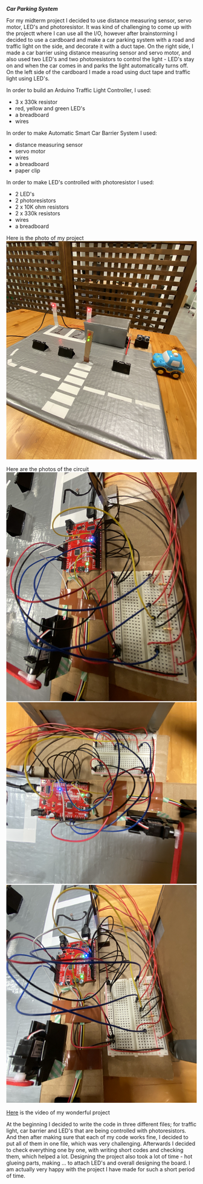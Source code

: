 ***Car Parking System***

For my midterm project I decided to use distance measuring sensor, servo motor, LED's and photoresistor. It was kind of challenging to come up with the projectt where I can use all the I/O, however after brainstorming I decided to use a cardboard and make a car parking system with a road and traffic light on the side, and decorate it with a duct tape. On the right side, I made a car barrier using distance measuring sensor and servo motor, and also used two LED's and two photoresistors to control the light - LED's stay on and when the car comes in and parks the light automatically turns off. On the left side of the cardboard I made a road using duct tape and traffic light using LED's. 

In order to build an Arduino Traffic Light Controller, I used:
- 3 x 330k resistor
- red, yellow and green LED's
- a breadboard
- wires

In order to make Automatic Smart Car Barrier System I used:
- distance measuring sensor
- servo motor
- wires
- a breadboard 
- paper clip 

In order to make LED's controlled with photoresistor I used:

- 2 LED's
- 2 photoresistors
- 2 x 10K ohm resistors
- 2 x 330k resistors
- wires
- a breadboard

Here is the photo of my project
![](image1.png)

Here are the photos of the circuit 
![](image2.png)
![](image3.png)
![](image4.png)

[Here](https://youtu.be/gnPDiSqWJoc) is the video of my wonderful project

At the beginning I decided to write the code in three different files; for traffic light, car barrier and LED's that are being controlled with photoresistors. And then after making sure that each of my code works fine, I decided to put all of them in one file, which was very challenging. Afterwards I decided to check everything one by one, with writing short codes and checking them, which helped a lot. 
Designing the project also took a lot of time - hot glueing parts, making ... to attach LED's and overall designing the board. 
I am actually very happy with the project I have made for such a short period of time. 

